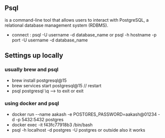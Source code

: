 ## Psql 
is a command-line tool that allows users to interact with PostgreSQL, a relational database management system (RDBMS).
- connect : psql -U username -d database_name
or psql -h hostname -p port -U username -d database_name

## Settings up locally
### usually brew and psql 
- brew install postgresql@15
- brew services start postgresql@15 // restart
- psql postgresql
\q --> to exit or exit
### using docker and psql
- docker run --name aakash -e POSTGRES_PASSWORD=aakash@01234  -d -p 5432:5432 postgres
- docker exec -it f43fc77918b3 /bin/bash
- psql -h localhost -d postgres -U postgres
or outside also it works 